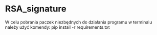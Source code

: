 # RSA_signature

W celu pobrania paczek niezbędnych do działania programu w terminalu należy użyć komendy:
pip install -r requirements.txt
